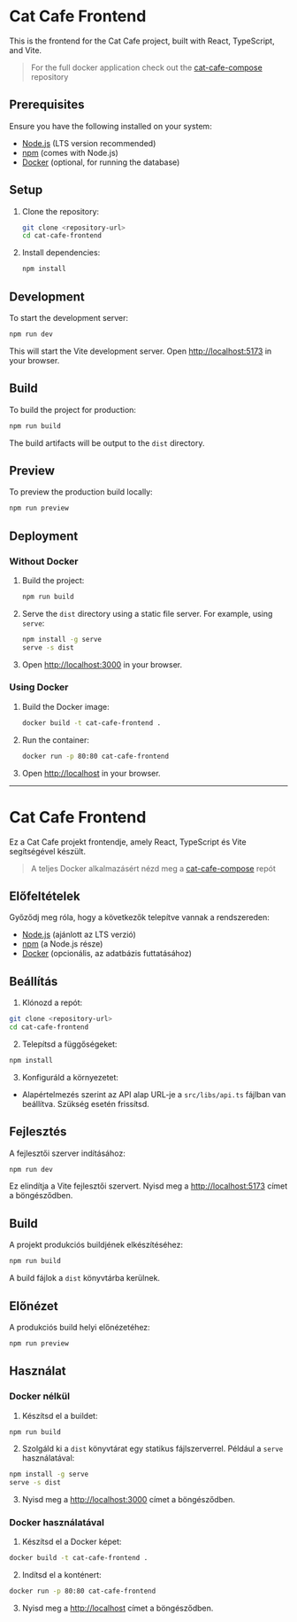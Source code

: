 # Cat Cafe Frontend

This is the frontend for the Cat Cafe project, built with React, TypeScript, and Vite.
> For the full docker application check out the [cat-cafe-compose](https://github.com/energypatrikhu/cat-cafe-compose) repository

## Prerequisites

Ensure you have the following installed on your system:
- [Node.js](https://nodejs.org/) (LTS version recommended)
- [npm](https://www.npmjs.com/) (comes with Node.js)
- [Docker](https://www.docker.com/) (optional, for running the database)

## Setup

1. Clone the repository:
   ```bash
   git clone <repository-url>
   cd cat-cafe-frontend
   ```

2. Install dependencies:
   ```bash
   npm install
   ```
   
## Development

To start the development server:
```bash
npm run dev
```
This will start the Vite development server. Open [http://localhost:5173](http://localhost:5173) in your browser.

## Build

To build the project for production:
```bash
npm run build
```
The build artifacts will be output to the `dist` directory.

## Preview

To preview the production build locally:
```bash
npm run preview
```

## Deployment

### Without Docker

1. Build the project:
   ```bash
   npm run build
   ```

2. Serve the `dist` directory using a static file server. For example, using `serve`:
   ```bash
   npm install -g serve
   serve -s dist
   ```

3. Open [http://localhost:3000](http://localhost:3000) in your browser.

### Using Docker

1. Build the Docker image:
   ```bash
   docker build -t cat-cafe-frontend .
   ```

2. Run the container:
   ```bash
   docker run -p 80:80 cat-cafe-frontend
   ```

3. Open [http://localhost](http://localhost) in your browser.

---

# Cat Cafe Frontend

Ez a Cat Cafe projekt frontendje, amely React, TypeScript és Vite segítségével készült.
> A teljes Docker alkalmazásért nézd meg a [cat-cafe-compose](https://github.com/energypatrikhu/cat-cafe-compose) repót

## Előfeltételek

Győződj meg róla, hogy a következők telepítve vannak a rendszereden:
- [Node.js](https://nodejs.org/) (ajánlott az LTS verzió)
- [npm](https://www.npmjs.com/) (a Node.js része)
- [Docker](https://www.docker.com/) (opcionális, az adatbázis futtatásához)

## Beállítás

1. Klónozd a repót:
  ```bash
  git clone <repository-url>
  cd cat-cafe-frontend
  ```

2. Telepítsd a függőségeket:
  ```bash
  npm install
  ```

3. Konfiguráld a környezetet:
  - Alapértelmezés szerint az API alap URL-je a `src/libs/api.ts` fájlban van beállítva. Szükség esetén frissítsd.

## Fejlesztés

A fejlesztői szerver indításához:
```bash
npm run dev
```
Ez elindítja a Vite fejlesztői szervert. Nyisd meg a [http://localhost:5173](http://localhost:5173) címet a böngésződben.

## Build

A projekt produkciós buildjének elkészítéséhez:
```bash
npm run build
```
A build fájlok a `dist` könyvtárba kerülnek.

## Előnézet

A produkciós build helyi előnézetéhez:
```bash
npm run preview
```

## Használat

### Docker nélkül

1. Készítsd el a buildet:
  ```bash
  npm run build
  ```

2. Szolgáld ki a `dist` könyvtárat egy statikus fájlszerverrel. Például a `serve` használatával:
  ```bash
  npm install -g serve
  serve -s dist
  ```

3. Nyisd meg a [http://localhost:3000](http://localhost:3000) címet a böngésződben.

### Docker használatával

1. Készítsd el a Docker képet:
  ```bash
  docker build -t cat-cafe-frontend .
  ```

2. Indítsd el a konténert:
  ```bash
  docker run -p 80:80 cat-cafe-frontend
  ```

3. Nyisd meg a [http://localhost](http://localhost) címet a böngésződben.
